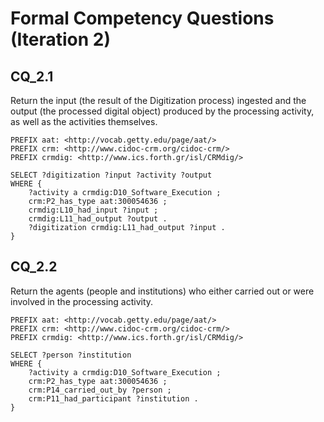 # Formal Competency Questions (Iteration 2)
## CQ_2.1
Return the input (the result of the Digitization process) ingested and the output (the processed digital object) produced by the processing activity, as well as the activities themselves.

```SPARQL
PREFIX aat: <http://vocab.getty.edu/page/aat/>
PREFIX crm: <http://www.cidoc-crm.org/cidoc-crm/>
PREFIX crmdig: <http://www.ics.forth.gr/isl/CRMdig/>

SELECT ?digitization ?input ?activity ?output
WHERE {
    ?activity a crmdig:D10_Software_Execution ;
    crm:P2_has_type aat:300054636 ;
    crmdig:L10_had_input ?input ;
    crmdig:L11_had_output ?output .
    ?digitization crmdig:L11_had_output ?input .
}
```
## CQ_2.2
Return the agents (people and institutions) who either carried out or were involved in the processing activity.

```SPARQL
PREFIX aat: <http://vocab.getty.edu/page/aat/>
PREFIX crm: <http://www.cidoc-crm.org/cidoc-crm/>
PREFIX crmdig: <http://www.ics.forth.gr/isl/CRMdig/>

SELECT ?person ?institution
WHERE {
    ?activity a crmdig:D10_Software_Execution ;
    crm:P2_has_type aat:300054636 ;
    crm:P14_carried_out_by ?person ;
    crm:P11_had_participant ?institution .
}
```